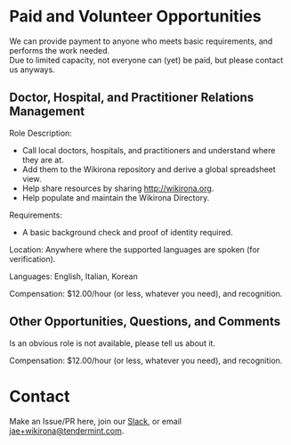 # Paid and Volunteer Opportunities

We can provide payment to anyone who meets basic requirements, and performs the work needed.\
Due to limited capacity, not everyone can (yet) be paid, but please contact us anyways.

## Doctor, Hospital, and Practitioner Relations Management

Role Description:

* Call local doctors, hospitals, and practitioners and understand where they are at.
* Add them to the Wikirona repository and derive a global spreadsheet view.
* Help share resources by sharing http://wikirona.org.
* Help populate and maintain the Wikirona Directory.

Requirements:

* A basic background check and proof of identity required.

Location: Anywhere where the supported languages are spoken (for verification).

Languages: English, Italian, Korean

Compensation: $12.00/hour (or less, whatever you need), and recognition.


## Other Opportunities, Questions, and Comments

Is an obvious role is not available, please tell us about it.

Compensation: $12.00/hour (or less, whatever you need), and recognition.

# Contact

Make an Issue/PR here, join our [Slack](https://join.slack.com/t/wikirona/shared_invite/zt-creubqis-YN31P7ioJb7PEZ0rOs8MhQ), or email jae+wikirona@tendermint.com.
